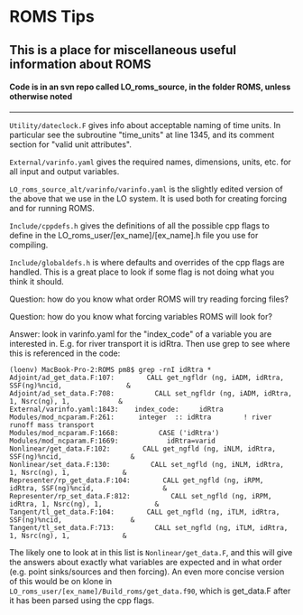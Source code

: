 # ROMS Tips

## This is a place for miscellaneous useful information about ROMS

#### Code is in an svn repo called LO_roms_source, in the folder ROMS, unless otherwise noted

---

`Utility/dateclock.F` gives info about acceptable naming of time units. In particular see the subroutine "time_units" at line 1345, and its comment section for "valid unit attributes".

`External/varinfo.yaml` gives the required names, dimensions, units, etc. for all input and output variables.

`LO_roms_source_alt/varinfo/varinfo.yaml` is the slightly edited version of the above that we use in the LO system.  It is used both for creating forcing and for running ROMS.

`Include/cppdefs.h` gives the definitions of all the possible cpp flags to define in the LO_roms_user/[ex_name]/[ex_name].h file you use for compiling.

`Include/globaldefs.h` is where defaults and overrides of the cpp flags are handled. This is a great place to look if some flag is not doing what you think it should.

Question: how do you know what order ROMS will try reading forcing files?

Question: how do you know what forcing variables ROMS will look for?

Answer: look in varinfo.yaml for the "index_code" of a variable you are interested in.  E.g. for river transport it is idRtra. Then use grep to see where this is referenced in the code:
```
(loenv) MacBook-Pro-2:ROMS pm8$ grep -rnI idRtra *
Adjoint/ad_get_data.F:107:        CALL get_ngfldr (ng, iADM, idRtra, SSF(ng)%ncid,                &
Adjoint/ad_set_data.F:708:          CALL set_ngfldr (ng, iADM, idRtra, 1, Nsrc(ng), 1,            &
External/varinfo.yaml:1843:    index_code:     idRtra
Modules/mod_ncparam.F:261:      integer  :: idRtra        ! river runoff mass transport
Modules/mod_ncparam.F:1668:          CASE ('idRtra')
Modules/mod_ncparam.F:1669:            idRtra=varid
Nonlinear/get_data.F:102:        CALL get_ngfld (ng, iNLM, idRtra, SSF(ng)%ncid,                 &
Nonlinear/set_data.F:130:          CALL set_ngfld (ng, iNLM, idRtra, 1, Nsrc(ng), 1,             &
Representer/rp_get_data.F:104:        CALL get_ngfld (ng, iRPM, idRtra, SSF(ng)%ncid,                 &
Representer/rp_set_data.F:812:          CALL set_ngfld (ng, iRPM, idRtra, 1, Nsrc(ng), 1,             &
Tangent/tl_get_data.F:104:        CALL get_ngfld (ng, iTLM, idRtra, SSF(ng)%ncid,                 &
Tangent/tl_set_data.F:713:          CALL set_ngfld (ng, iTLM, idRtra, 1, Nsrc(ng), 1,             &
```
The likely one to look at in this list is `Nonlinear/get_data.F`, and this will give the answers about exactly what variables are expected and in what order (e.g. point sinks/sources and then forcing). An even more concise version of this would be on klone in `LO_roms_user/[ex_name]/Build_roms/get_data.f90`, which is get_data.F after it has been parsed using the cpp flags.
